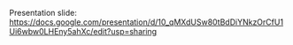Presentation slide: https://docs.google.com/presentation/d/10_qMXdUSw80tBdDiYNkzOrCfU1Ui6wbw0LHEny5ahXc/edit?usp=sharing
